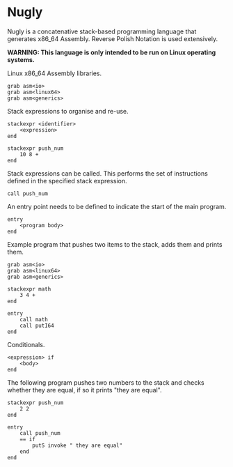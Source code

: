 # Nugly
Nugly is a concatenative stack-based programming language that generates x86_64 Assembly.
Reverse Polish Notation is used extensively.

**WARNING: This language is only intended to be run on Linux operating systems.**

Linux x86_64 Assembly libraries.
```
grab asm<io>
grab asm<linux64>
grab asm<generics>
```

Stack expressions to organise and re-use.
```
stackexpr <identifier>
	<expression>
end
```
```
stackexpr push_num 
	10 8 +
end
```

Stack expressions can be called. This performs the set of instructions defined in the specified stack expression.
```
call push_num
```

An entry point needs to be defined to indicate the start of the main program.
```
entry
	<program body>
end
```

Example program that pushes two items to the stack, adds them and prints them.
```
grab asm<io>
grab asm<linux64>
grab asm<generics>

stackexpr math
	3 4 +
end

entry
	call math
	call putI64
end
```

Conditionals.
```
<expression> if
	<body>
end
```
The following program pushes two numbers to the stack and checks whether they are equal, if so it prints "they are equal".
```
stackexpr push_num
	2 2
end

entry
	call push_num
	== if
		putS invoke " they are equal"
	end
end
```

